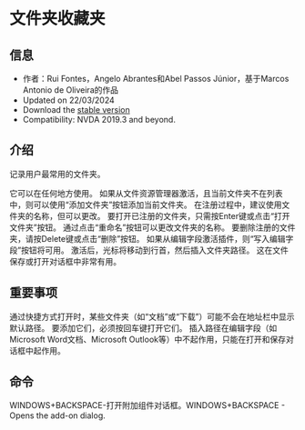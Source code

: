 # 文件夹收藏夹


## 信息
* 作者：Rui Fontes，Angelo Abrantes和Abel Passos Júnior，基于Marcos Antonio de Oliveira的作品
* Updated on 22/03/2024
* Download the [stable version][1]
* Compatibility: NVDA 2019.3 and beyond.


## 介绍
记录用户最常用的文件夹。

它可以在任何地方使用。
如果从文件资源管理器激活，且当前文件夹不在列表中，则可以使用“添加文件夹”按钮添加当前文件夹。
在注册过程中，建议使用文件夹的名称，但可以更改。
要打开已注册的文件夹，只需按Enter键或点击“打开文件夹”按钮。
通过点击“重命名”按钮可以更改文件夹的名称。
要删除注册的文件夹，请按Delete键或点击“删除”按钮。
如果从编辑字段激活插件，则“写入编辑字段”按钮将可用。
激活后，光标将移动到行首，然后插入文件夹路径。
这在文件保存或打开对话框中非常有用。


## 重要事项
通过快捷方式打开时，某些文件夹（如“文档”或“下载”）可能不会在地址栏中显示默认路径。
要添加它们，必须按回车键打开它们。
插入路径在编辑字段（如Microsoft Word文档、Microsoft Outlook等）中不起作用，只能在打开和保存对话框中起作用。


## 命令
WINDOWS+BACKSPACE-打开附加组件对话框。WINDOWS+BACKSPACE - Opens the add-on dialog.

[1]: https://github.com/ruifontes/favoriteFolders/releases/download/2024.03.22/favoriteFolders-2024.03.22.nvda-addon
